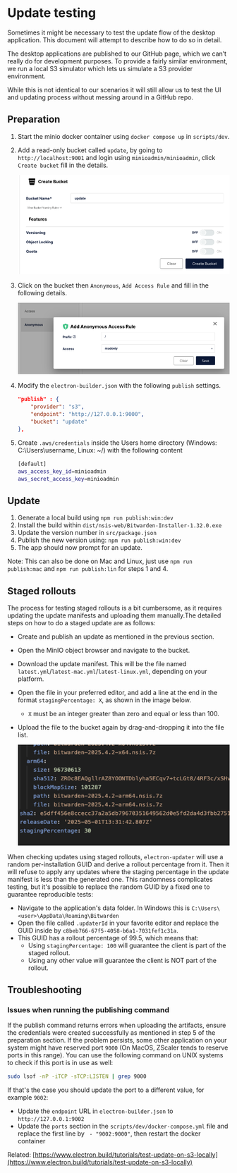 # Update testing

Sometimes it might be necessary to test the update flow of the desktop application. This document
will attempt to describe how to do so in detail.

The desktop applications are published to our GitHub page, which we can’t really do for development
purposes. To provide a fairly similar environment, we run a local S3 simulator which lets us
simulate a S3 provider environment.

While this is not identical to our scenarios it will still allow us to test the UI and updating
process without messing around in a GitHub repo.

## Preparation

1.  Start the minio docker container using `docker compose up` in `scripts/dev`.
2.  Add a read-only bucket called `update`, by going to `http://localhost:9001` and login using
    `minioadmin/minioadmin`, click `Create bucket` fill in the details.

    ![](./minio-create-bucket.png)

3.  Click on the bucket then `Anonymous`, `Add Access Rule` and fill in the following details.

    ![](./minio-access-rule.png)

4.  Modify the `electron-builder.json` with the following `publish` settings.

    ```json
    "publish" : {
        "provider": "s3",
        "endpoint": "http://127.0.0.1:9000",
        "bucket": "update"
    },
    ```

5.  Create `.aws/credentials` inside the Users home directory (Windows: C:\Users\username, Linux:
    ~/) with the following content

    ```bash
    [default]
    aws_access_key_id=minioadmin
    aws_secret_access_key=minioadmin
    ```

## Update

1.  Generate a local build using `npm run publish:win:dev`
2.  Install the build within `dist/nsis-web/Bitwarden-Installer-1.32.0.exe`
3.  Update the version number in `src/package.json`
4.  Publish the new version using: `npm run publish:win:dev`
5.  The app should now prompt for an update.

Note: This can also be done on Mac and Linux, just use `npm run publish:mac` and
`npm run publish:lin` for steps 1 and 4.

## Staged rollouts

The process for testing staged rollouts is a bit cumbersome, as it requires updating the update
manifests and uploading them manually.The detailed steps on how to do a staged update are as
follows:

- Create and publish an update as mentioned in the previous section.
- Open the MinIO object browser and navigate to the bucket.
- Download the update manifest. This will be the file named
  `latest.yml`/`latest-mac.yml`/`latest-linux.yml`, depending on your platform.
- Open the file in your preferred editor, and add a line at the end in the format
  `stagingPercentage: X`, as shown in the image below.
  - `X` must be an integer greater than zero and equal or less than 100.
- Upload the file to the bucket again by drag-and-dropping it into the file list.

  ![](./minio-manifest-rollout.png)

When checking updates using staged rollouts, `electron-updater` will use a random per-installation
GUID and derive a rollout percentage from it. Then it will refuse to apply any updates where the
staging percentage in the update manifest is less than the generated one. This randomness
complicates testing, but it's possible to replace the random GUID by a fixed one to guarantee
reproducible tests:

- Navigate to the application's data folder. In Windows this is
  `C:\Users\<user>\AppData\Roaming\Bitwarden`
- Open the file called `.updaterId` in your favorite editor and replace the GUID inside by
  `c8beb766-67f5-4058-b6a1-7031fef1c31a`.
- This GUID has a rollout percentage of 99.5, which means that:
  - Using `stagingPercentage: 100` will guarantee the client is part of the staged rollout.
  - Using any other value will guarantee the client is NOT part of the rollout.

## Troubleshooting

### Issues when running the publishing command

If the publish command returns errors when uploading the artifacts, ensure the credentials were
created successfully as mentioned in step 5 of the preparation section. If the problem persists,
some other application on your system might have reserved port `9000` <Bitwarden>(On MacOS, ZScaler
tends to reserve ports in this range)</Bitwarden>. You can use the following command on UNIX systems
to check if this port is in use as well:

```sh
sudo lsof -nP -iTCP -sTCP:LISTEN | grep 9000
```

If that's the case you should update the port to a different value, for example `9002`:

- Update the `endpoint` URL in `electron-builder.json` to `http://127.0.0.1:9002`
- Update the `ports` section in the `scripts/dev/docker-compose.yml` file and replace the first line
  by ` - "9002:9000"`, then restart the docker container

Related:
[https://www.electron.build/tutorials/test-update-on-s3-locally](https://www.electron.build/tutorials/test-update-on-s3-locally)
